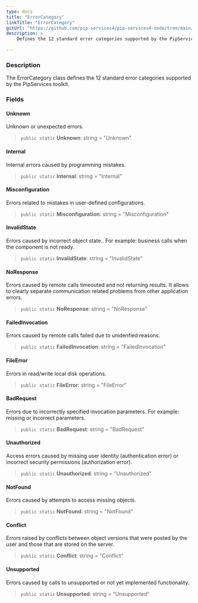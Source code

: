 ```yaml
---
type: docs
title: "ErrorCategory"
linkTitle: "ErrorCategory"
gitUrl: "https://github.com/pip-services4/pip-services4-node/tree/main/pip-services4-commons-node"
description: >
    Defines the 12 standard error categories supported by the PipServices toolkit.
    
---
```


### Description

The ErrorCategory class defines the 12 standard error categories supported by the PipServices toolkit.

### Fields

<span class="hide-title-link">

#### Unknown
Unknown or unexpected errors.
> `public static` **Unknown**: string = "Unknown"

#### Internal
Internal errors caused by programming mistakes.
> `public static` **Internal**: string = "Internal"

#### Misconfiguration	
Errors related to mistakes in user-defined configurations.
> `public static` **Misconfiguration**: string = "Misconfiguration"
	
#### InvalidState
Errors caused by incorrect object state.. 
For example: business calls when the component is not ready.
> `public static` **InvalidState**: string = "InvalidState"
	
#### NoResponse	
Errors caused by remote calls timeouted and not returning results.
It allows to clearly separate communication related problems
from other application errors.
> `public static` **NoResponse**: string = "NoResponse"

#### FailedInvocation	
Errors caused by remote calls failed due to unidenfied reasons.
> `public static` **FailedInvocation**: string = "FailedInvocation"

#### FileError
Errors in read/write local disk operations.
> `public static` **FileError**: string = "FileError"

#### BadRequest
Errors due to incorrectly specified invocation parameters.
For example: missing or incorrect parameters.
> `public static` **BadRequest**: string = "BadRequest"
	
#### Unauthorized
Access errors caused by missing user identity (authentication error)
or incorrect security permissions (authorization error).
> `public static` **Unauthorized**: string = "Unauthorized"

#### NotFound
Errors caused by attempts to access missing objects.
> `public static` **NotFound**: string = "NotFound"
	
#### Conflict
Errors raised by conflicts between object versions that were
posted by the user and those that are stored on the server.
> `public static` **Conflict**: string = "Conflict"	
	
#### Unsupported	
Errors caused by calls to unsupported or not yet implemented functionality.
> `public static` **Unsupported**: string = "Unsupported"

</span>
